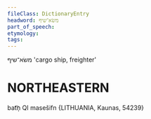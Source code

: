 ```yaml
---
fileClass: DictionaryEntry
headword: משׂא־שיף
part_of_speech: 
etymology: 
tags: 
---
```

משׂא־שיף
'cargo ship, freighter'


NORTHEASTERN
==============

bat͡n̩ QI masešifn {LITHUANIA, Kaunas, 54239}